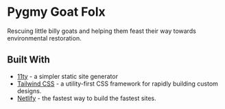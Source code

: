 # Pygmy Goat Folx

Rescuing little billy goats and helping them feast their way towards environmental restoration.

## Built With

* [11ty](https://www.11ty.dev/) - a simpler static site generator
* [Tailwind CSS](https://tailwindcss.com/) - a utility-first CSS framework for rapidly building custom designs.
* [Netlify](https://www.netlify.com/) - the fastest way to build the fastest sites.
